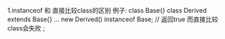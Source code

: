 1.instanceof 和 直接比较class的区别
例子:
  class Base{}
  class Derived extends Base{}
  ...
  new Derived() instanceof Base; // 返回true
  而直接比较class会失败 ;
  
  
